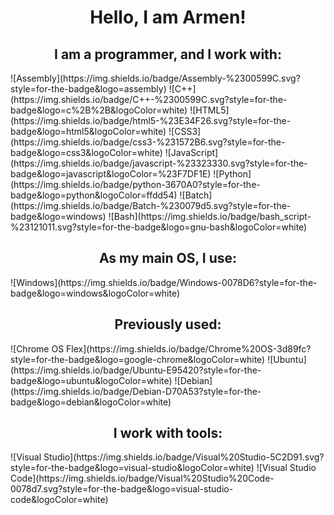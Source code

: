 <h1 align="center">Hello, I am Armen!</h1>

<h2 align="center">I am a programmer, and I work with:</h2>
![Assembly](https://img.shields.io/badge/Assembly-%2300599C.svg?style=for-the-badge&logo=assembly)
![C++](https://img.shields.io/badge/C++-%2300599C.svg?style=for-the-badge&logo=c%2B%2B&logoColor=white)
![HTML5](https://img.shields.io/badge/html5-%23E34F26.svg?style=for-the-badge&logo=html5&logoColor=white)
![CSS3](https://img.shields.io/badge/css3-%231572B6.svg?style=for-the-badge&logo=css3&logoColor=white)
![JavaScript](https://img.shields.io/badge/javascript-%23323330.svg?style=for-the-badge&logo=javascript&logoColor=%23F7DF1E)
![Python](https://img.shields.io/badge/python-3670A0?style=for-the-badge&logo=python&logoColor=ffdd54)
![Batch](https://img.shields.io/badge/Batch-%230079d5.svg?style=for-the-badge&logo=windows)
![Bash](https://img.shields.io/badge/bash_script-%23121011.svg?style=for-the-badge&logo=gnu-bash&logoColor=white)

<h2 align="center">As my main OS, I use:</h2>
![Windows](https://img.shields.io/badge/Windows-0078D6?style=for-the-badge&logo=windows&logoColor=white)

<h2 align="center">Previously used:</h2>
![Chrome OS Flex](https://img.shields.io/badge/Chrome%20OS-3d89fc?style=for-the-badge&logo=google-chrome&logoColor=white)
![Ubuntu](https://img.shields.io/badge/Ubuntu-E95420?style=for-the-badge&logo=ubuntu&logoColor=white)
![Debian](https://img.shields.io/badge/Debian-D70A53?style=for-the-badge&logo=debian&logoColor=white)

<h2 align="center">I work with tools:</h2>
![Visual Studio](https://img.shields.io/badge/Visual%20Studio-5C2D91.svg?style=for-the-badge&logo=visual-studio&logoColor=white)
![Visual Studio Code](https://img.shields.io/badge/Visual%20Studio%20Code-0078d7.svg?style=for-the-badge&logo=visual-studio-code&logoColor=white)
